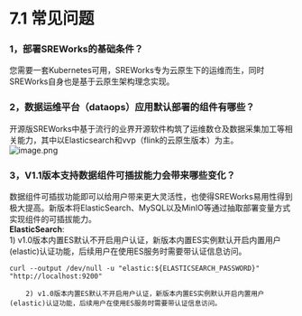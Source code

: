 # 7.1 常见问题


<a name="p33wx"></a>
### 1，部署SREWorks的基础条件？
您需要一套Kubernetes可用，SREWorks专为云原生下的运维而生，同时SREWorks自身也是基于云原生架构理念实现。

<a name="hLnGq"></a>
### 2，数据运维平台（dataops）应用默认部署的组件有哪些？
开源版SREWorks中基于流行的业界开源软件构筑了运维数仓及数据采集加工等相关能力，其中以Elasticsearch和vvp（flink的云原生版本）为主。<br />![image.png](/pictures/1645442412377-0cb61359-cf2c-4ada-b61b-e769bb41be9b.png)

<a name="biXgt"></a>
### 3，V1.1版本支持数据组件可插拔能力会带来哪些变化？
数据组件可插拔功能即可以给用户带来更大灵活性，也使得SREWorks易用性得到极大提高。新版本将ElasticSearch、MySQL以及MinIO等通过抽取部署变量方式实现组件的可插拔能力。<br />**ElasticSearch**:<br />1) v1.0版本内置ES默认不开启用户认证，新版本内置ES实例默认开启内置用户(elastic)认证功能，后续用户在使用ES服务时需要带认证信息访问。

`curl --output /dev/null -u "elastic:${ELASTICSEARCH_PASSWORD}" "http://localhost:9200"`

        2) v1.0版本内置ES默认不开启用户认证，新版本内置ES实例默认开启内置用户(elastic)认证功能，后续用户在使用ES服务时需要带认证信息访问。
